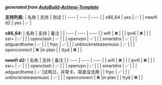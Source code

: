 ***generated from [AutoBuild-Actions-Template](https://github.com/Hyy2001X/AutoBuild-Actions-Template)***

**支持列表:**
|  名称   | 支持  | 测试  |
|  ----  | ----  | ----  |
| x86_64  | yes | ✅ |
| newifi d2  | yes | ✅ |

**x86_64:**
|  名称   | 支持  | 备注  |
|  ----  | ----  | ----  |
| wifi  | ❌ | |
| ipv6  | ❌ | |
| ssr+  | ✅ | |
| openclash  | ✅ | |
| openvpn  | ✅ | |
| smartdns  | ✅ | |
| adguardhome  | ✅ | |
| frpc  | ✅ | |
| unblockneteasemusic  | ✅ | |
| openconnect  | ❌ |in plan |
| ttyd  | ❌ | |

**newifi d2:**
|  名称   | 支持  | 备注  |
|  ----  | ----  | ----  |
| wifi  | ❌ | |
| ipv6  | ❌ | |
| ssr+  | ✅ | |
| openclash  | ✅ | |
| openvpn  | ✅ | |
| smartdns  | ✅ | |
| adguardhome  | ✅ |试用过，非常卡，简直没法用 |
| frpc  | ✅ | |
| unblockneteasemusic  | ✅ | |
| openconnect  | ❌ |in plan |
| ttyd  | ❌ | |
